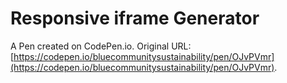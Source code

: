 # Responsive iframe Generator

A Pen created on CodePen.io. Original URL: [https://codepen.io/bluecommunitysustainability/pen/OJvPVmr](https://codepen.io/bluecommunitysustainability/pen/OJvPVmr).

